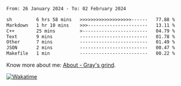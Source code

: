 <!--START_SECTION:waka-->

```txt
From: 26 January 2024 - To: 02 February 2024

sh         6 hrs 58 mins   >>>>>>>>>>>>>>>>>>>------   77.88 %
Markdown   1 hr 10 mins    >>>----------------------   13.11 %
C++        25 mins         >------------------------   04.79 %
Text       9 mins          -------------------------   01.78 %
Other      7 mins          -------------------------   01.49 %
JSON       2 mins          -------------------------   00.47 %
Makefile   1 min           -------------------------   00.22 %
```

<!--END_SECTION:waka-->

<!-- [![grayxu's github stats](https://github-readme-stats.vercel.app/api?username=grayxu&count_private=true&show_icons=true)](https://github.com/grayxu) -->

Know more about me: [About - Gray's grind](https://www.grayxu.cn/).
<p align="left">
  <a href="https://wakatime.com/@grayxu" target="_blank">
    <img alt="Wakatime" src="https://wakatime.com/badge/user/c69eb31e-43a1-463f-8968-c3449e386f57.svg"/>
  </a>
</p>

